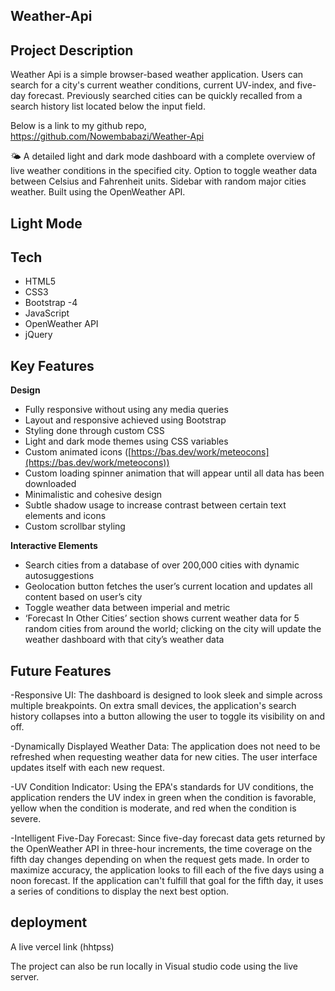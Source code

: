 ## Weather-Api

## Project Description
Weather Api is a simple browser-based weather application. Users can search for a city's current weather conditions, current UV-index, and five-day forecast. Previously searched cities can be quickly recalled from a search history list located below the input field.

Below is a link to my github repo,
https://github.com/Nowembabazi/Weather-Api

🌤️ A detailed light and dark mode dashboard with a complete overview of live weather conditions in the specified city. Option to toggle weather data between Celsius and Fahrenheit units. Sidebar with random major cities weather. Built using the OpenWeather API.

## Light Mode
<a href="https://github.com/Nowembabazi/Weather-Api" target="_blank"></a>



## Tech

- HTML5
- CSS3
- Bootstrap -4
- JavaScript
- OpenWeather API
- jQuery

## Key Features

**Design**

- Fully responsive without using any media queries
- Layout and responsive achieved using Bootstrap
- Styling done through custom CSS
- Light and dark mode themes using CSS variables
- Custom animated icons ([https://bas.dev/work/meteocons](https://bas.dev/work/meteocons))
- Custom loading spinner animation that will appear until all data has been downloaded
- Minimalistic and cohesive design
- Subtle shadow usage to increase contrast between certain text elements and icons
- Custom scrollbar styling

**Interactive Elements**

- Search cities from a database of over 200,000 cities with dynamic autosuggestions 
- Geolocation button fetches the user’s current location and updates all content based on user’s city
- Toggle weather data between imperial and metric
- ‘Forecast In Other Cities’ section shows current weather data for 5 random cities from around the world; clicking on the city will update the weather dashboard with that city’s weather data

## Future Features
-Responsive UI: The dashboard is designed to look sleek and simple across multiple breakpoints. On extra small devices, the application's search history collapses into a button allowing the user to toggle its visibility on and off.

-Dynamically Displayed Weather Data: The application does not need to be refreshed when requesting weather data for new cities. The user interface updates itself with each new request.

-UV Condition Indicator: Using the EPA's standards for UV conditions, the application renders the UV index in green when the condition is favorable, yellow when the condition is moderate, and red when the condition is severe.

-Intelligent Five-Day Forecast: Since five-day forecast data gets returned by the OpenWeather API in three-hour increments, the time coverage on the fifth day changes depending on when the request gets made. In order to maximize accuracy, the application looks to fill each of the five days using a noon forecast. If the application can't fulfill that goal for the fifth day, it uses a series of conditions to display the next best option.

## deployment 
A live vercel link
(hhtpss)

The project can also be run locally in Visual studio code using the live server.